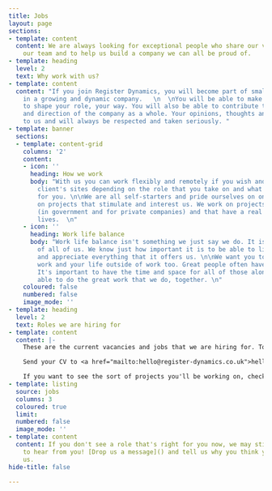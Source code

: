 ```yaml
---
title: Jobs
layout: page
sections:
- template: content
  content: We are always looking for exceptional people who share our values, to join
    our team and to help us build a company we can all be proud of.
- template: heading
  level: 2
  text: Why work with us?
- template: content
  content: "If you join Register Dynamics, you will become part of small team of specialists
    in a growing and dynamic company.   \n  \nYou will be able to make your mark and
    to shape your role, your way. You will also be able to contribute to the growth
    and direction of the company as a whole. Your opinions, thoughts and ideas matter
    to us and will always be respected and taken seriously. "
- template: banner
  sections:
  - template: content-grid
    columns: '2'
    content:
    - icon: ''
      heading: How we work
      body: "With us you can work flexibly and remotely if you wish and/or at our
        client's sites depending on the role that you take on and what works best
        for you. \n\nWe are all self-starters and pride ourselves on only working
        on projects that stimulate and interest us. We work on projects that matter
        (in government and for private companies) and that have a real impact on people's
        lives.  \n"
    - icon: ''
      heading: Work life balance
      body: "Work life balance isn't something we just say we do. It is at the heart
        of all of us. We know just how important it is to be able to live your life
        and appreciate everything that it offers us. \n\nWe want you to enjoy your
        work and your life outside of work too. Great people often have many interests.
        It's important to have the time and space for all of those alongside being
        able to do the great work that we do, together. \n"
    coloured: false
    numbered: false
    image_mode: ''
- template: heading
  level: 2
  text: Roles we are hiring for
- template: content
  content: |-
    These are the current vacancies and jobs that we are hiring for. To apply simply send us your CV along with a cover letter/email telling us why you think you'd be a good fit for us and for the role.

    Send your CV to <a href="mailto:hello@register-dynamics.co.uk">hello@register-dynamics.co.uk</a> and it'll be picked up by <a href="{{ '/authors/andy-bennett' | prepend: site.baseurl }}">Andy Bennett</a> or <a href="{{ '/authors/simon-worthington' | prepend: site.baseurl }}">Simon Worthington</a>. If you've got the sort of skills and experience the role is looking for, we'll get in touch to arrange an interview in our London offce or via video call.

    If you want to see the sort of projects you'll be working on, check out <a href="{{ '/case-studies' | prepend: site.baseurl }}">the interesting work we've done</a>.
- template: listing
  source: jobs
  columns: 3
  coloured: true
  limit: 
  numbered: false
  image_mode: ''
- template: content
  content: If you don't see a role that's right for you now, we may still be excited
    to hear from you! [Drop us a message]() and tell us why you think you should join
    us.
hide-title: false

---
```

